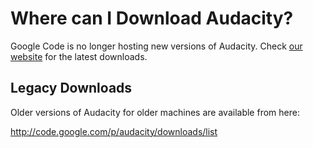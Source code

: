 # Where can I Download Audacity? #

Google Code is no longer hosting new versions of Audacity. Check [our website](http://www.fosshub.com/Audacity.html) for the latest downloads.

## Legacy Downloads ##

Older versions of Audacity for older machines are available from here:

http://code.google.com/p/audacity/downloads/list